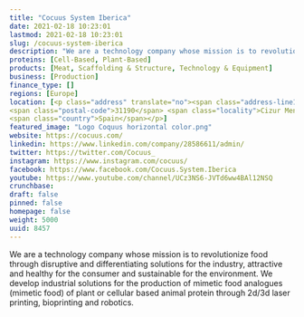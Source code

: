```yaml
---
title: "Cocuus System Iberica"
date: 2021-02-18 10:23:01
lastmod: 2021-02-18 10:23:01
slug: /cocuus-system-iberica
description: "We are a technology company whose mission is to revolutionize food through disruptive and differentiating solutions for the industry, attractive and healthy for the consumer and sustainable for the environment. We develop industrial solutions for the production of mimetic food analogues (mimetic food) of plant or cellular based animal protein through 2d/3d laser printing, bioprinting and robotics."
proteins: [Cell-Based, Plant-Based]
products: [Meat, Scaffolding & Structure, Technology & Equipment]
business: [Production]
finance_type: []
regions: [Europe]
location: [<p class="address" translate="no"><span class="address-line1">Calle de la Fuente</span><br>
<span class="postal-code">31190</span> <span class="locality">Cizur Menor</span><br>
<span class="country">Spain</span></p>]
featured_image: "Logo Coquus horizontal color.png"
website: https://cocuus.com/
linkedin: https://www.linkedin.com/company/28586611/admin/
twitter: https://twitter.com/Cocuus_
instagram: https://www.instagram.com/cocuus/
facebook: https://www.facebook.com/Cocuus.System.Iberica
youtube: https://www.youtube.com/channel/UCz3NS6-JVTd6ww4BAl12NSQ
crunchbase: 
draft: false
pinned: false
homepage: false
weight: 5000
uuid: 8457
---
```

We are a technology company whose mission is to revolutionize food through disruptive and differentiating solutions for the industry, attractive and healthy for the consumer and sustainable for the environment. We develop industrial solutions for the production of mimetic food analogues (mimetic food) of plant or cellular based animal protein through 2d/3d laser printing, bioprinting and robotics.
